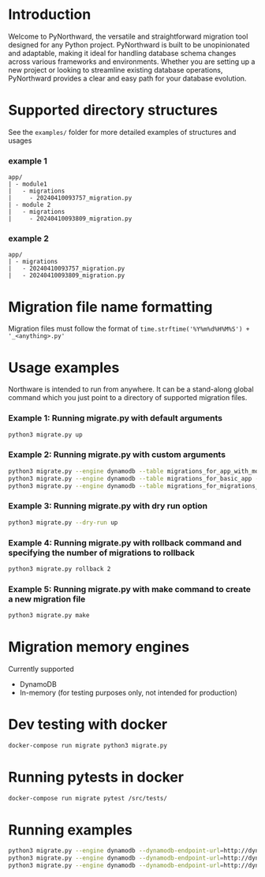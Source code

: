 Introduction
============
Welcome to PyNorthward, the versatile and straightforward migration tool designed for any Python project. PyNorthward is built to be unopinionated and adaptable, making it ideal for handling database schema changes across various frameworks and environments. Whether you are setting up a new project or looking to streamline existing database operations, PyNorthward provides a clear and easy path for your database evolution.


Supported directory structures
==============================
See the `examples/` folder for more detailed examples of structures and usages

### example 1
```
app/
| - module1
|   - migrations
|     - 20240410093757_migration.py
| - module 2
|   - migrations
|     - 20240410093809_migration.py
```

### example 2
```
app/
| - migrations
|   - 20240410093757_migration.py
|   - 20240410093809_migration.py
```


Migration file name formatting
==============================
Migration files must follow the format of `time.strftime('%Y%m%d%H%M%S') + '_<anything>.py'`


Usage examples
==============
Northware is intended to run from anywhere. It can be a stand-along global command which you just point to a directory of supported
migration files.

### Example 1: Running migrate.py with default arguments
```bash
python3 migrate.py up
```

### Example 2: Running migrate.py with custom arguments
```bash
python3 migrate.py --engine dynamodb --table migrations_for_app_with_modules --directory ../examples/app_with_modules up
python3 migrate.py --engine dynamodb --table migrations_for_basic_app --directory ../examples/basic_app up
python3 migrate.py --engine dynamodb --table migrations_for_migrations_directory --directory ../examples/migrations_directory up
```

### Example 3: Running migrate.py with dry run option
```bash
python3 migrate.py --dry-run up
```

### Example 4: Running migrate.py with rollback command and specifying the number of migrations to rollback
```bash
python3 migrate.py rollback 2
```

### Example 5: Running migrate.py with make command to create a new migration file
```bash
python3 migrate.py make
```


Migration memory engines
========================
Currently supported
* DynamoDB
* In-memory (for testing purposes only, not intended for production)


Dev testing with docker
=======================
```bash
docker-compose run migrate python3 migrate.py
```

Running pytests in docker
=========================
```bash
docker-compose run migrate pytest /src/tests/
```

Running examples
===============
```bash
python3 migrate.py --engine dynamodb --dynamodb-endpoint-url=http://dynamodb:8000 --table migrations_for_app_with_modules --directory /examples/app_with_modules up
python3 migrate.py --engine dynamodb --dynamodb-endpoint-url=http://dynamodb:8000 --table migrations_for_basic_app --directory /examples/basic_app up
python3 migrate.py --engine dynamodb --dynamodb-endpoint-url=http://dynamodb:8000 --table migrations_for_migrations_directory --directory /examples/migrations_directory up
```